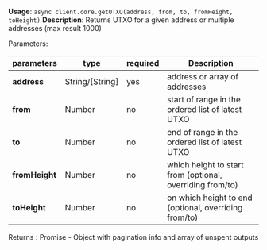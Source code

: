 **Usage**: `async client.core.getUTXO(address, from, to, fromHeight, toHeight)`
**Description**: Returns UTXO for a given address or multiple addresses (max result 1000)

Parameters:

| parameters             | type               | required       | Description                                                                                             |
|------------------------|--------------------|----------------| ------------------------------------------------------------------------------------------------ |
| **address**            | String/[String]    | yes            | address or array of addresses |
| **from**               | Number             | no             | start of range in the ordered list of latest UTXO |
| **to**                 | Number             | no             | end of range in the ordered list of latest UTXO |
| **fromHeight**         | Number             | no             | which height to start from (optional, overriding from/to) |
| **toHeight**           | Number             | no             | on which height to end (optional, overriding from/to) |

Returns : Promise<object> - Object with pagination info and array of unspent outputs


